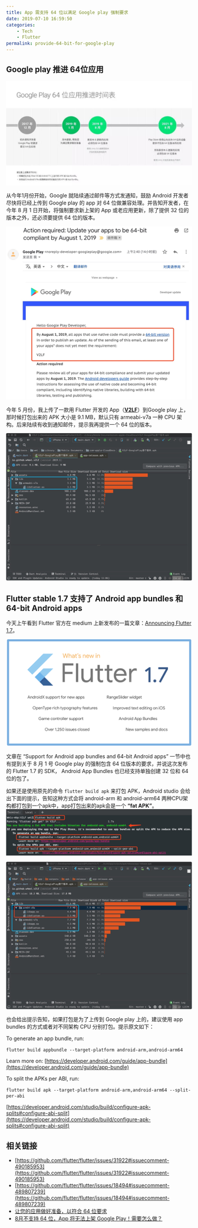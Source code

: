 ```yaml
---
title: App 需支持 64 位以满足 Google play 强制要求
date: 2019-07-10 16:59:50
categories: 
    - Tech
    - Flutter
permalink: provide-64-bit-for-google-play
---
```


## Google play 推进 64位应用
![推进时间表](/image/111562745745_.pic.jpg)

从今年1月份开始，Google 就陆续通过邮件等方式发通知，鼓励 Android 开发者尽快将已经上传到 Google play 的 app 对 64 位做兼容处理。并告知开发者，在今年 8 月 1 日开始，将强制要求新上架的 App 或老应用更新，除了提供 32 位的版本之外，还必须要提供 64 位的版本。

<!-- more -->

![收到的邮件提醒](/image/141562750828_.pic.jpg)

今年 5 月份，我上传了一款用 Flutter 开发的 App（**[V2LF](https://play.google.com/store/apps/details?id=io.github.w4mxl.v2lf)**）到Google play 上，那时候打包出来的 APK 大小是 9.1 MB，默认只有 armeabi-v7a 一种 CPU 架构。后来陆续有收到通知邮件，提示我再提供一个 64 位的版本。

![只有 armeabi-v7a 一种 CPU 架构](/image/121562749707_.pic.jpg)

## Flutter stable 1.7 支持了 Android app bundles 和 64-bit Android apps

今天上午看到 Flutter 官方在 medium 上新发布的一篇文章：[Announcing Flutter 1.7](https://medium.com/flutter/announcing-flutter-1-7-9cab4f34eacf)。

![flutter1.7](/image/flutter1.7.png)

文章在 “Support for Android app bundles and 64-bit Android apps” 一节中也有提到关于 8 月 1 号 Google play 的强制包含 64 位版本的要求，并说这次发布的 Flutter 1.7 的 SDK， Android App Bundles 也已经支持单独创建 32 位和 64 位的包了。

如果还是使用原先的命令 `flutter build apk` 来打包 APK，Android studio 会给出下面的提示，告知这种方式会将 android-arm 和 android-arm64 两种CPU架构都打包到一个apk中，app打包出来的apk会是一个 **“fat APK”**。
![建议使用 app bundles 的方式或者对不同架构 CPU 分别打包](/image/151562812574_.pic_hd.jpg)

![fat APK](/image/131562749760_.pic.jpg)

也会给出提示告知，如果打包是为了上传到 Google play 上的，建议使用 app bundles 的方式或者对不同架构 CPU 分别打包。提示原文如下：

To generate an app bundle, run:

```
flutter build appbundle --target-platform android-arm,android-arm64
```
Learn more on: [https://developer.android.com/guide/app-bundle](https://developer.android.com/guide/app-bundle)

To split the APKs per ABI, run:

```
flutter build apk --target-platform android-arm,android-arm64 --split-per-abi
```
[https://developer.android.com/studio/build/configure-apk-splits#configure-abi-split](https://developer.android.com/studio/build/configure-apk-splits#configure-abi-split)



## 相关链接

* [https://github.com/flutter/flutter/issues/31922#issuecomment-490185953](https://github.com/flutter/flutter/issues/31922#issuecomment-490185953)
* [https://github.com/flutter/flutter/issues/18494#issuecomment-489807239](https://github.com/flutter/flutter/issues/18494#issuecomment-489807239)
* [让您的应用做好准备，以符合 64 位要求](https://juejin.im/post/5c467c28e51d455243768284)
* [8月不支持 64 位，App 将无法上架 Google Play！需要怎么做？](https://juejin.im/post/5cff1843e51d4510774a8844)